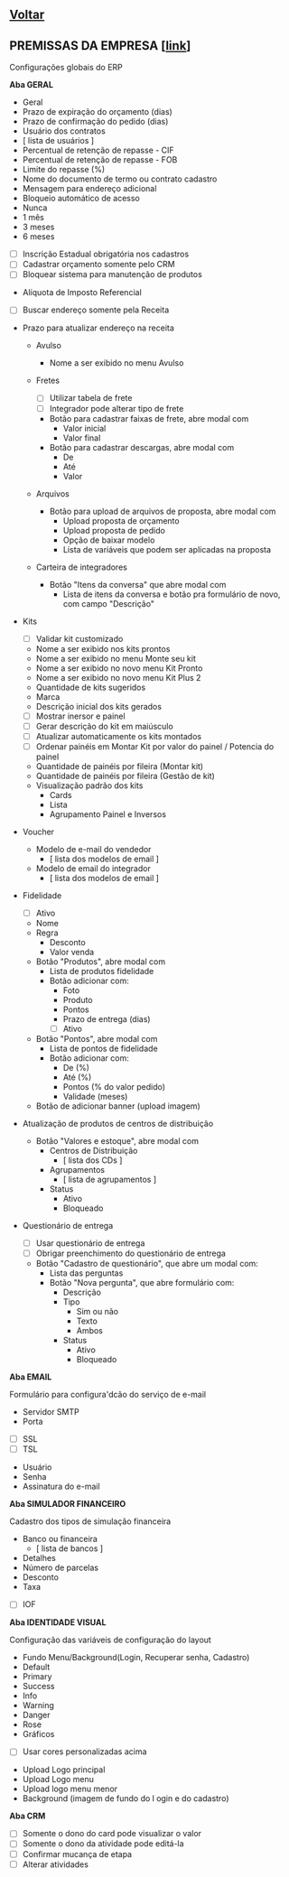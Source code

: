 [Voltar](./00_INDEX.md)
---

## PREMISSAS DA EMPRESA [[link](https://sandbox.solaryum.com.br/fotus-yfe/configuracoes/premissas)]

Configurações globais do ERP

**Aba GERAL**

- Geral
- Prazo de expiração do orçamento (dias)
- Prazo de confirmação do pedido (dias)
- Usuário dos contratos
- [ lista de usuários ]
- Percentual de retenção de repasse - CIF
- Percentual de retenção de repasse - FOB
- Limite do repasse (%)
- Nome do documento de termo ou contrato cadastro
- Mensagem para endereço adicional
- Bloqueio automático de acesso
- Nunca
- 1 mês
- 3 meses
- 6 meses
- [ ] Inscrição Estadual obrigatória nos cadastros
- [ ] Cadastrar orçamento somente pelo CRM
- [ ] Bloquear sistema para manutenção de produtos
- Alíquota de Imposto Referencial
- [ ] Buscar endereço somente pela Receita
- Prazo para atualizar endereço na receita

    - Avulso
        - Nome a ser exibido no menu Avulso

    - Fretes
        - [ ] Utilizar tabela de frete
        - [ ] Integrador pode alterar tipo de frete
        - Botão para cadastrar faixas de frete, abre modal com
            - Valor inicial
            - Valor final
        - Botão para cadastrar descargas, abre modal com
            - De
            - Até
            - Valor
    - Arquivos
        - Botão para upload de arquivos de proposta, abre modal com
            - Upload proposta de orçamento
            - Upload proposta de pedido
            - Opção de baixar modelo
            - Lista de variáveis que podem ser aplicadas na proposta
    - Carteira de integradores
        - Botão "Itens da conversa" que abre modal com
            - Lista de itens da conversa e botão pra formulário de novo, com campo "Descrição"

- Kits
    - [ ] Validar kit customizado
    - Nome a ser exibido nos kits prontos
    - Nome a ser exibido no menu Monte seu kit
    - Nome a ser exibido no novo menu Kit Pronto
    - Nome a ser exibido no novo menu Kit Plus 2
    - Quantidade de kits sugeridos
    - Marca
    - Descrição inicial dos kits gerados
    - [ ] Mostrar inersor e painel
    - [ ] Gerar descrição do kit em maiúsculo
    - [ ] Atualizar automaticamente os kits montados
    - [ ] Ordenar painéis em Montar Kit por valor do painel / Potencia do painel
    - Quantidade de painéis por fileira (Montar kit)
    - Quantidade de painéis por fileira (Gestão de kit)
    - Visualização padrão dos kits
        - Cards
        - Lista
        - Agrupamento Painel e Inversos
- Voucher
    - Modelo de e-mail do vendedor
        - [ lista dos modelos de email ]
    - Modelo de email do integrador
        - [ lista dos modelos de email ]
- Fidelidade
    - [ ] Ativo
    - Nome
    - Regra
        - Desconto
        - Valor venda
    - Botão "Produtos", abre modal com
        - Lista de produtos fidelidade
        - Botão adicionar com:
            - Foto
            - Produto
            - Pontos
            - Prazo de entrega (dias)
            - [ ] Ativo
    - Botão "Pontos", abre modal com
        - Lista de pontos de fidelidade
        - Botão adicionar com:
            - De (%)
            - Até (%)
            - Pontos (% do valor pedido)
            - Validade (meses)
    - Botão de adicionar banner (upload imagem)
- Atualização de produtos de centros de distribuição
    - Botão "Valores e estoque", abre modal com
        - Centros de Distribuição
            - [ lista dos CDs ]
        - Agrupamentos
            - [ lista de agrupamentos ]
        - Status
            - Ativo
            - Bloqueado
- Questionário de entrega
    - [ ] Usar questionário de entrega
    - [ ] Obrigar preenchimento do questionário de entrega
    - Botão "Cadastro de questionário", que abre um modal com:
        - Lista das perguntas
        - Botão "Nova pergunta", que abre formulário com:
            - Descrição
            - Tipo
                - Sim ou não
                - Texto
                - Ambos
            - Status
                - Ativo
                - Bloqueado

**Aba EMAIL**

Formulário para configura'dcão do serviço de e-mail

- Servidor SMTP
- Porta
- [ ] SSL
- [ ] TSL
- Usuário
- Senha
- Assinatura do e-mail

**Aba SIMULADOR FINANCEIRO**

Cadastro dos tipos de simulação financeira

- Banco ou financeira
    - [ lista de bancos ]
- Detalhes
- Número de parcelas
- Desconto
- Taxa
- [ ] IOF

**Aba IDENTIDADE VISUAL**

Configuração das variáveis de configuração do layout

- Fundo Menu/Background(Login, Recuperar senha, Cadastro)
- Default
- Primary
- Success
- Info
- Warning
- Danger
- Rose
- Gráficos
- [ ] Usar cores personalizadas acima
- Upload Logo principal
- Upload Logo menu
- Upload logo menu menor
- Background (imagem de fundo do l ogin e do cadastro)

**Aba CRM**

- [ ] Somente o dono do card pode visualizar o valor
- [ ] Somente o dono da atividade pode editá-la
- [ ] Confirmar mucança de etapa
- [ ] Alterar atividades
